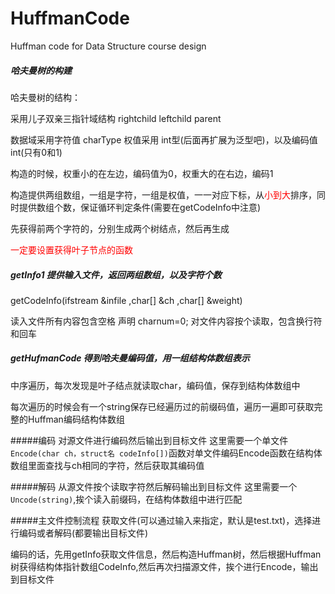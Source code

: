 # HuffmanCode
Huffman code for Data Structure course design

##### 哈夫曼树的构建
哈夫曼树的结构：

采用儿子双亲三指针域结构 rightchild leftchild parent

数据域采用字符值 charType 权值采用 int型(后面再扩展为泛型吧)，以及编码值int(只有0和1)

构造的时候，权重小的在左边，编码值为0，权重大的在右边，编码1

构造提供两组数组，一组是字符，一组是权值，一一对应下标，从<font color=red>小到大</font>排序，同时提供数组个数，保证循环判定条件(需要在getCodeInfo中注意)

先获得前两个字符的，分别生成两个树结点，然后再生成

<font color=red>一定要设置获得叶子节点的函数</font>

##### getInfo1 提供输入文件，返回两组数组，以及字符个数
getCodeInfo(ifstream &infile ,char[] &ch ,char[] &weight)

读入文件所有内容包含空格 声明 charnum=0; 对文件内容按个读取，包含换行符和回车

##### getHufmanCode 得到哈夫曼编码值，用一组结构体数组表示
中序遍历，每次发现是叶子结点就读取char，编码值，保存到结构体数组中

每次遍历的时候会有一个string保存已经遍历过的前缀码值，遍历一遍即可获取完整的Huffman编码结构体数组

#####编码 对源文件进行编码然后输出到目标文件
这里需要一个单文件`Encode(char ch，struct名 codeInfo[])`函数对单文件编码Encode函数在结构体数组里面查找与ch相同的字符，然后获取其编码值

#####解码 从源文件按个读取字符然后解码输出到目标文件
这里需要一个`Uncode(string)`,挨个读入前缀码，在结构体数组中进行匹配

#####主文件控制流程
获取文件(可以通过输入来指定，默认是test.txt)，选择进行编码或者解码(都要输出目标文件)

编码的话，先用getInfo获取文件信息，然后构造Huffman树，然后根据Huffman树获得结构体指针数组CodeInfo,然后再次扫描源文件，挨个进行Encode，输出到目标文件
